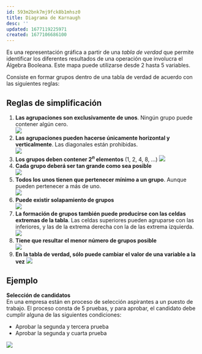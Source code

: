 ```yaml
---
id: 593m2bnk7mj9fck8b1mhsz0
title: Diagrama de Karnaugh
desc: ''
updated: 1677119225971
created: 1677106686100
---
```


Es una representación gráfica a partir de una _tabla de verdad_ que permite identificar los diferentes resultados de una operación que involucra el Álgebra Booleana. Este mapa puede utilizarse desde 2 hasta 5 variables.

Consiste en formar grupos dentro de una tabla de verdad de acuerdo con las siguientes reglas:

## Reglas de simplificación

1. **Las agrupaciones son exclusivamente de unos**. Ningún grupo puede contener algún cero.   
   ![](/assets/images/2023-02-22-18-34-02.png)
2. **Las agrupaciones pueden hacerse únicamente horizontal y verticalmente**. Las diagonales están prohibidas.  
   ![](/assets/images/2023-02-22-18-34-27.png)
3. **Los grupos deben contener $2^n$ elementos** (1, 2, 4, 8, ...)
   ![](/assets/images/2023-02-22-18-34-44.png)
4. **Cada grupo deberá ser tan grande como sea posible**  
   ![](/assets/images/2023-02-22-18-35-07.png)
5. **Todos los unos tienen que pertenecer mínimo a un grupo**. Aunque pueden pertenecer a más de uno.   
   ![](/assets/images/2023-02-22-18-35-24.png)
6. **Puede existir solapamiento de grupos**   
   ![](/assets/images/2023-02-22-18-35-53.png)
7. **La formación de grupos también puede producirse con las celdas extremas de la tabla**. Las celdas superiores pueden agruparse con las inferiores, y las de la extrema derecha con la de las extrema izquierda.   
   ![](/assets/images/2023-02-22-18-36-16.png)
8. **Tiene que resultar el menor número de grupos posible**   
   ![](/assets/images/2023-02-22-18-36-45.png)
9.  **En la tabla de verdad, sólo puede cambiar el valor de una variable a la vez**
  ![](/assets/images/2023-02-22-18-37-10.png)

## Ejemplo

**Selección de candidatos**   
En una empresa están en proceso de selección aspirantes a un puesto de trabajo. El proceso consta de 5 pruebas, y para aprobar, el candidato debe cumplir alguna de las siguientes condiciones:
- Aprobar la segunda y tercera prueba
- Aprobar la segunda y cuarta prueba

![](/assets/images/2023-02-22-21-26-57.png)